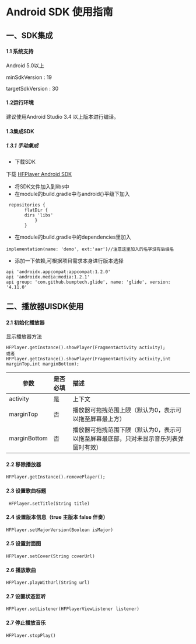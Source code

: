 # Android SDK 使用指南

## 一、SDK集成
#### 1.1 系统支持

Android 5.0以上

minSdkVersion    : 19

targetSdkVersion : 30

#### 1.2运行环境

建议使用Android Studio 3.4 以上版本进行编译。

#### 1.3集成SDK

##### 1.3.1 手动集成

- 下载SDK

下载 [HFPlayer Android SDK](https://www.baidu.com)

- 将SDK文件加入到libs中
- 在module的build.gradle中与android{}平级下加入
```
 repositories {
       flatDir {
       dirs 'libs'
           }
       }
```

- 在module的build.gradle中的dependencies里加入

```  
implementation(name: 'demo', ext:'aar')//注意这里加入的名字没有后缀名
```


- 添加一下依赖,可根据项目需求本身进行版本选择

```
api 'androidx.appcompat:appcompat:1.2.0'
api 'androidx.media:media:1.2.1'
api group: 'com.github.bumptech.glide', name: 'glide', version: '4.11.0'

```



## 二、播放器UISDK使用
#### 2.1 初始化播放器

显示播放器方法

```
HFPlayer.getInstance().showPlayer(FragmentActivity activity);
或者
HFPlayer.getInstance().showPlayer(FragmentActivity activity,int marginTop,int marginBottom);

```

| 参数 | 是否必填 | 描述 |
|----------|:--------|:-------- |
| activity | 是 | 上下文 |
| marginTop | 否 | 播放器可拖拽范围上限（默认为0，表示可以拖至屏幕最上方） |
| marginBottom | 否 | 播放器可拖拽范围下限（默认为0，表示可以拖至屏幕最底部，只对未显示音乐列表弹窗时有效） |

#### 2.2 移除播放器

```
HFPlayer.getInstance().removePlayer();
```
#### 2.3 设置歌曲标题

```
 HFPlayer.setTitle(String title)
```
#### 2.4 设置版本信息（true 主版本  false 伴奏）
```
HFPlayer.setMajorVersion(Boolean isMajor)
```
#### 2.5 设置封面图
```
HFPlayer.setCover(String coverUrl)
```
#### 2.6 播放歌曲
```
HFPlayer.playWithUrl(String url)
```
#### 2.7 设置状态监听
```
HFPlayer.setListener(HFPlayerViewListener listener)
```
#### 2.7 停止播放音乐
```
HFPlayer.stopPlay()
```